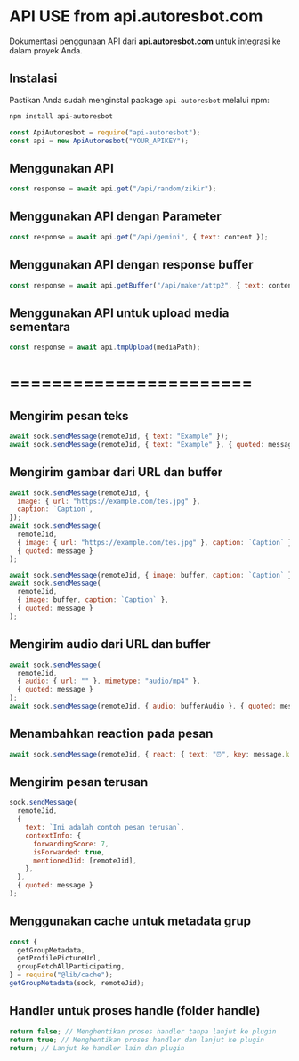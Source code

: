 

# API USE from api.autoresbot.com

Dokumentasi penggunaan API dari **api.autoresbot.com** untuk integrasi ke dalam proyek Anda.

## Instalasi

Pastikan Anda sudah menginstal package `api-autoresbot` melalui npm:

```bash
npm install api-autoresbot
```

```javascript
const ApiAutoresbot = require("api-autoresbot");
const api = new ApiAutoresbot("YOUR_APIKEY");
```

## Menggunakan API

```javascript
const response = await api.get("/api/random/zikir");
```

## Menggunakan API dengan Parameter

```javascript
const response = await api.get("/api/gemini", { text: content });
```

## Menggunakan API dengan response buffer

```javascript
const response = await api.getBuffer("/api/maker/attp2", { text: content });
```

## Menggunakan API untuk upload media sementara

```javascript
const response = await api.tmpUpload(mediaPath);
```

# =======================

## Mengirim pesan teks

```javascript
await sock.sendMessage(remoteJid, { text: "Example" });
await sock.sendMessage(remoteJid, { text: "Example" }, { quoted: message });
```

## Mengirim gambar dari URL dan buffer

```javascript
await sock.sendMessage(remoteJid, {
  image: { url: "https://example.com/tes.jpg" },
  caption: `Caption`,
});
await sock.sendMessage(
  remoteJid,
  { image: { url: "https://example.com/tes.jpg" }, caption: `Caption` },
  { quoted: message }
);

await sock.sendMessage(remoteJid, { image: buffer, caption: `Caption` });
await sock.sendMessage(
  remoteJid,
  { image: buffer, caption: `Caption` },
  { quoted: message }
);
```

## Mengirim audio dari URL dan buffer

```javascript
await sock.sendMessage(
  remoteJid,
  { audio: { url: "" }, mimetype: "audio/mp4" },
  { quoted: message }
);
await sock.sendMessage(remoteJid, { audio: bufferAudio }, { quoted: message });
```

## Menambahkan reaction pada pesan

```javascript
await sock.sendMessage(remoteJid, { react: { text: "⏰", key: message.key } });
```

## Mengirim pesan terusan

```javascript
sock.sendMessage(
  remoteJid,
  {
    text: `Ini adalah contoh pesan terusan`,
    contextInfo: {
      forwardingScore: 7,
      isForwarded: true,
      mentionedJid: [remoteJid],
    },
  },
  { quoted: message }
);
```

## Menggunakan cache untuk metadata grup

```javascript
const {
  getGroupMetadata,
  getProfilePictureUrl,
  groupFetchAllParticipating,
} = require("@lib/cache");
getGroupMetadata(sock, remoteJid);
```

## Handler untuk proses handle (folder handle)

```javascript
return false; // Menghentikan proses handler tanpa lanjut ke plugin
return true; // Menghentikan proses handler dan lanjut ke plugin
return; // Lanjut ke handler lain dan plugin
```
